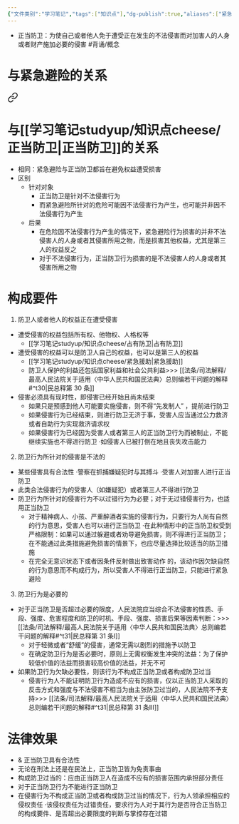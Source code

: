 ```yaml
---
{"文件类别":"学习笔记","tags":["知识点"],"dg-publish":true,"aliases":["紧急防卫"],"permalink":"/学习笔记studyup/知识点cheese/正当防卫/","dgPassFrontmatter":true,"noteIcon":"","created":"2024-09-17T15:16:29.784+08:00","updated":"2024-09-30T11:29:53.028+08:00"}
---
```


- 正当防卫：为使自己或者他人免于遭受正在发生的不法侵害而对加害人的人身或者财产施加必要的侵害 #背诵/概念 
# 与紧急避险的关系

<div class="transclusion internal-embed is-loaded"><a class="markdown-embed-link" href="/studyup/cheese//#" aria-label="Open link"><svg xmlns="http://www.w3.org/2000/svg" width="24" height="24" viewBox="0 0 24 24" fill="none" stroke="currentColor" stroke-width="2" stroke-linecap="round" stroke-linejoin="round" class="svg-icon lucide-link"><path d="M10 13a5 5 0 0 0 7.54.54l3-3a5 5 0 0 0-7.07-7.07l-1.72 1.71"></path><path d="M14 11a5 5 0 0 0-7.54-.54l-3 3a5 5 0 0 0 7.07 7.07l1.71-1.71"></path></svg></a><div class="markdown-embed">



# 与[[学习笔记studyup/知识点cheese/正当防卫\|正当防卫]]的关系
- 相同：紧急避险与正当防卫都旨在避免权益遭受损害
- 区别
	- 针对对象
		- 正当防卫是针对不法侵害行为
		- 而紧急避险所针对的危险可能因不法侵害行为产生，也可能并非因不法侵害行为产生
	- 后果
		- 在危险因不法侵害行为产生的情况下，紧急避险行为损害的并非不法侵害人的人身或者其侵害所用之物，而是损害其他权益，尤其是第三人的权益反之
		- 对于不法侵害行为，正当防卫行为损害的是不法侵害人的人身或者其侵害所用之物

</div></div>

# 构成要件
1. 防卫人或者他人的权益正在遭受侵害
- 遭受侵害的权益包括所有权、他物权、人格权等
	- [[学习笔记studyup/知识点cheese/占有防卫\|占有防卫]]
- 遭受侵害的权益可以是防卫人自己的权益，也可以是第三人的权益
	- [[学习笔记studyup/知识点cheese/紧急援助\|紧急援助]]
	- 防卫人保护的利益还包括国家利益和社会公共利益>>> [[法条/司法解释/最高人民法院关于适用〈中华人民共和国民法典〉总则编若干问题的解释#^t30\|民总释第 30 条]]
- 侵害必须具有现时性，即侵害已经开始且尚未结束
	- 如果只是预感到他人可能要实施侵害，则不得“先发制人” ，提前进行防卫
	- 如果侵害行为已经结束，则进行防卫无济于事，受害人应当通过公力救济或者自助行为实现救济请求权
	- 如果侵害行为已经因为受害人或者第三人的正当防卫行为而被制止，不能继续实施也不得进行防卫
	·如侵害人已被打倒在地且丧失攻击能力
2. 防卫行为所针对的侵害是不法的
- 某些侵害具有合法性
·警察在抓捕嫌疑犯时与其搏斗
·受害人对加害人进行正当防卫
- 此类合法侵害行为的受害人（如嫌疑犯）或者第三人不得进行防卫
- 防卫行为所针对的侵害行为不以过错行为为必要；对于无过错侵害行为，也适用正当防卫
	- 对于精神病人、小孩、严重醉酒者实施的侵害行为，只要行为人尚有自然的行为意思，受害人也可以进行正当防卫
	·在此种情形中的正当防卫权受到严格限制：如果可以通过躲避或者劝导避免损害，则不得进行正当防卫；在不能通过此类措施避免损害的情景下，也应尽量选择比较适当的防卫措施
	- 在完全无意识状态下或者因条件反射做出致害动作 的，该动作因欠缺自然的行为意思而不构成行为，所以受害人不得进行正当防卫，只能进行紧急避险
3. 防卫行为是必要的
- 对于正当防卫是否超过必要的限度，人民法院应当综合不法侵害的性质、手段、强度、危害程度和防卫的时机、手段、强度、损害后果等因素判断：>>> [[法条/司法解释/最高人民法院关于适用〈中华人民共和国民法典〉总则编若干问题的解释#^t31\|民总释第 31 条Ⅰ]]
	- 对于轻微或者“舒缓”的侵害，通常无需以剧烈的措施予以防卫
	- 在确定防卫行为是否必要时，原则上无需权衡发生冲突的法益：为了保护较低价值的法益而损害较高价值的法益，并无不可
-  如果防卫行为欠缺必要性，则该行为不构成正当防卫或者构成防卫过当
	- 侵害行为人不能证明防卫行为造成不应有的损害，仅以正当防卫人采取的反击方式和强度与不法侵害不相当为由主张防卫过当的，人民法院不予支持>>> [[法条/司法解释/最高人民法院关于适用〈中华人民共和国民法典〉总则编若干问题的解释#^t31\|民总释第 31 条Ⅲ]]
# 法律效果
- & 正当防卫具有合法性
- 无论在刑法上还是在民法上，正当防卫皆为免责事由
- 构成防卫过当的：应由正当防卫人在造成不应有的损害范围内承担部分责任
- 对于正当防卫行为不能进行正当防卫
- 在侵害行为不构成正当防卫或者构成防卫过当的情况下，行为人领承担相应的侵权责任
·该侵权责任为过错责任，要求行为人对于其行为是否符合正当防卫的构成要件、是否超出必要限度的判断与掌控存在过错